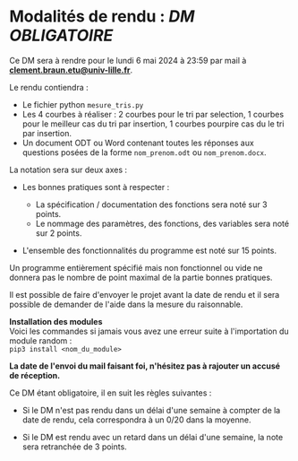 # Modalités de rendu : ***DM OBLIGATOIRE***  
Ce DM sera à rendre pour le lundi 6 mai 2024 à 23:59 par mail à **clement.braun.etu@univ-lille.fr**.

Le rendu contiendra : 
- Le fichier python `mesure_tris.py` 
- Les 4 courbes à réaliser : 2 courbes pour le tri par selection, 1 courbes pour le meilleur cas du tri par insertion, 1 courbes pourpire cas du le tri par insertion.
- Un document ODT ou Word contenant toutes les réponses aux questions posées de la forme `nom_prenom.odt` ou `nom_prenom.docx`.

La notation sera sur deux axes :

* Les bonnes pratiques sont à respecter :
  
  - La spécification / documentation des fonctions sera noté sur 3 points.
  - Le nommage des paramètres, des fonctions, des variables sera noté sur 2 points.
    
* L'ensemble des fonctionnalités du programme est noté sur 15 points.

Un programme entièrement spécifié mais non fonctionnel ou vide ne donnera pas le nombre de point maximal de la partie bonnes pratiques.

Il est possible de faire d'envoyer le projet avant la date de rendu et il sera possible de demander de l'aide dans la mesure du raisonnable.

**Installation des modules**  
Voici les commandes si jamais vous avez une erreur suite à l'importation du module random :  
`pip3 install <nom_du_module>`

**La date de l'envoi du mail faisant foi, n'hésitez pas à rajouter un accusé de réception.**
<br>

Ce DM étant obligatoire, il en suit les règles suivantes :  

- Si le DM n'est pas rendu dans un délai d'une semaine à compter de la date de rendu, cela correspondra à un 0/20 dans la moyenne.
  
- Si le DM est rendu avec un retard dans un délai d'une semaine, la note sera retranchée de 3 points.
